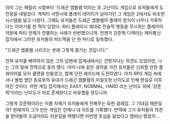 이미 그는 패밀리 시절부터 '드래곤 엠블렘'이라는 초 고난이도 게임으로 유저들에게 도전장을 내밀었다. 
캐릭터 사망시에 플레이 데이터가 날아가던 그 게임은 2에서도 비슷한 시스템을 달고 나왔다. 그때도 유저들은 드래곤 엠블렘의 플레이 방식이 너무나 가혹하다는 이야기를 한 적이 있었다. 
파티 플레이시 제대로 전술적 행동을 무시하는 플레이어 덕분에 파티 전체가 전멸하는 사례가 빈번했으니까. 언젠가 강준혁 디렉터는 패미통신 잡지에서 그러한 유저들의 피드백을 단 한 마디로 일축했다. 

"드래곤 엠블렘 시리즈는 본래 그렇게 즐기는 것입니다." 

전혀 유저를 배려하지 않은 그의 답변에 업계내에서는 건방지다는 의견도 있었지만, 나는 그의 말에 전적으로 동의 했다. 
이미 나와 같은 생각을 가진 유저들은 신뢰할 만한 플레이어를 모아 클랜을 만들었고, 함께 던전 레이드에 도전하였다. 
마치 RPG 게임 속에서나 볼법 했던 동료와의 유대가 드래곤 엠블렘의 미칠듯한 난이도로 인해 현실로 이루어진 것이다. 
어떤 게임 잡지에서는 EASY, NORMAL, HARD 라는 난이도 위에 '강준혁'이라는 난이도가 따로 존재한다고 비유했을 정도니까. 

그렇게 강준혁이라는 이름 자체가 유저들에게 전해주는 묘한 설레임. 그 기대감 때문일까? 현재까지 그가 만든 게임은 언제나 대 히트를 기록했다. 
만약에 그가 유저들의 의견을 받아들여 조금이라도 쉬운길을 택했다면 이번엔 초심을 잃었다고 맹비난 했겠지... 